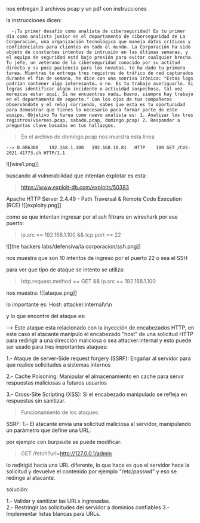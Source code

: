 nos entregan 3 archivos pcap y un pdf con instrucciones 

la instrucciones dicen:

      -¡Tu primer desafío como analista de ciberseguridad! Es tu primer día como analista junior en el departamento de ciberseguridad de La Corporación, una organización tecnológica que maneja datos críticos y confidenciales para clientes en todo el mundo. La Corporación ha sido objeto de constantes intentos de intrusión en las últimas semanas, y el equipo de seguridad está bajo presión para evitar cualquier brecha. Tu jefe, un veterano de la ciberseguridad conocido por su actitud directa y su poca paciencia para los novatos, te ha dado tu primera tarea. Mientras te entrega tres registros de tráfico de red capturados durante el fin de semana, te dice con una sonrisa irónica: "Estos logs podrían contener algo interesante… o no. Es tu trabajo averiguarlo. Si logras identificar algún incidente o actividad sospechosa, tal vez merezcas estar aquí. Si no encuentras nada… bueno, siempre hay trabajo en el departamento de soporte." Con los ojos de tus compañeros observándote y el reloj corriendo, sabes que esta es tu oportunidad para demostrar que tienes lo necesario para formar parte de este equipo. Objetivo Tu tarea como nuevo analista es: 1. Analizar los tres registros(viernes.pcap, sabado.pcap, domingo.pcap) 2. Responder a preguntas clave basadas en tus hallazgos.

	
> En el archivo de domingo.pcap nos muestra esta linea
	
	--> 0.086308	192.168.1.100	192.168.10.81	HTTP	100	GET /CVE-2021-41773.sh HTTP/1.1 

![[wire1.png]]

buscando al vulnerabilidad que intentan explotar es esta:
> https://www.exploit-db.com/exploits/50383  
 
Apache HTTP Server 2.4.49 - Path Traversal & Remote Code Execution (RCE)
![[exploity.png]]


como se que intentan ingresar por el ssh filtrare en wireshark por ese puerto:
> ip.src == 192.168.1.100 && tcp.port == 22

![[the hackers labs/defensiva/la corporacion/ssh.png]]

nos muestra que son 10 intentos de ingreso por el puerto 22 o sea el SSH

para ver que tipo de ataque se intento se utiliza:
> http.request.method == GET && ip.src == 192.168.1.100

nos muestra:
![[ataque.png]]

lo importante es: Host: attacker.internal\r\n 

y lo que encontré del ataque es: 

--> Este ataque esta relacionado con la inyección de encabezados HTTP, en este caso el atacante manipulo el encabezado "host" de una solicitud HTTP para redirigir a una dirección maliciosa o sea attacker.internal y esto puede ser usado para tres importantes ataques:

1.- Ataque de server-Side request forgery (SSRF): Engañar al servidor para que realice solicitudes a sistemas internos

2.- Cache Poisoning: Manipular el almacenamiento en cache para servir respuestas maliciosas a futuros usuarios

3.- Cross-Site Scripting (XSS): Si el encabezado manipulado se refleja en respuestas sin sanitizar.  

> Funcionamiento de los ataques:

SSRF: 
1.- El atacante envía una solicitud maliciosa al servidor, manipulando un parámetro que define una URL. 

por ejemplo con burpsuite se puede modificar: 
> GET /fetch?url=http://127.0.0.1/admin

lo redirigió hacia una URL diferente, lo que hace es que el servidor hace la solicitud y devuelve el contenido por ejemplo "/etc/passwd" y eso se redirige al atacante.

solución: 

1.- Validar y sanitizar las URLs ingresadas.  
2.- Restringir las solicitudes del servidor a dominios confiables 
3.- Implementar listas blancas para URLs.

